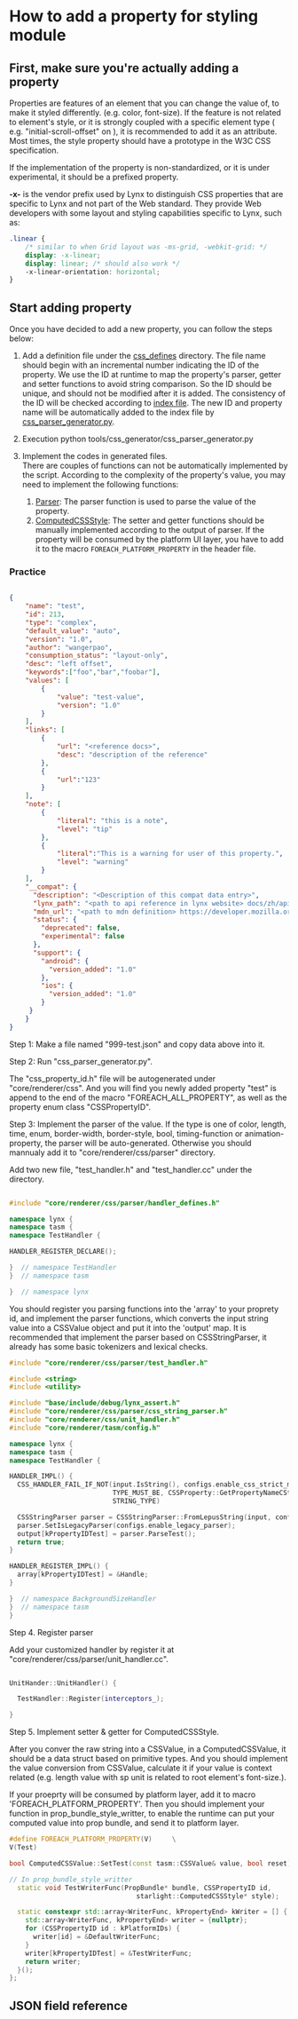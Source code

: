 # How to add a property for styling module

## First, make sure you're actually adding a property

Properties are features of an element that you can change the value of, to make it styled differently. (e.g. color,
font-size). If the feature is not related to element's style, or it is strongly coupled with a specific element type (
e.g. "initial-scroll-offset" on <scroll-view>), it is recommended to add it as an attribute. Most times, the style
property should have a prototype in the W3C CSS specification.

If the implementation of the property is non-standardized, or it is under experimental, it should be a prefixed
property.

**-x-** is the vendor prefix used by Lynx to distinguish CSS properties that are specific to Lynx and not part of the
Web standard. They provide Web developers with some layout and styling capabilities specific to Lynx, such as:

```css
.linear {
    /* similar to when Grid layout was -ms-grid, -webkit-grid: */
    display: -x-linear;
    display: linear; /* should also work */
    -x-linear-orientation: horizontal;
}

```

## Start adding property

Once you have decided to add a new property, you can follow the steps below:

1. Add a definition file under the [css_defines](./css_defines) directory. The file name should begin with an incremental
   number
   indicating the ID of the property. We use the ID at runtime to map the property's parser, getter and setter functions
   to avoid
   string comparison. So the ID should be unique, and should not be modified after it is added. The consistency of the
   ID will be checked according to [index file](./property_index.json). The new ID and property name will be automatically
   added to the index file by [css_parser_generator.py](./css_parser_generator.py).


2. Execution python tools/css_generator/css_parser_generator.py


3. Implement the codes in generated files.<br/>
   There are couples of functions can not be automatically implemented by the script. According to the complexity of the
   property's value, you may need to implement the following functions:
    1. [Parser](../../core/renderer/css/parser/background_box_handler.h): The parser function is used to parse the value of the property.
    2. [ComputedCSSStyle](../../core/renderer/css/computed_css_style.cc): The setter and getter functions should be
       manually implemented according to the output of parser. If the property will be consumed by the platform UI
       layer, you have to add it to the macro `FOREACH_PLATFORM_PROPERTY` in the header file.


### Practice

```json

{
    "name": "test",
    "id": 213,
    "type": "complex",
    "default_value": "auto",
    "version": "1.0",
    "author": "wangerpao",
    "consumption_status": "layout-only",
    "desc": "left offset",
    "keywords":["foo","bar","foobar"],
    "values": [
        {
            "value": "test-value",
            "version": "1.0"
        }
    ],
    "links": [
        {
            "url": "<reference docs>",
            "desc": "description of the reference"
        },
        {
            "url":"123"
        }
    ],
    "note": [
        {
            "literal": "this is a note",
            "level": "tip"
        },
        {
            "literal":"This is a warning for user of this property.",
            "level": "warning"
        }
    ],
    "__compat": { 
      "description": "<Description of this compat data entry>",
      "lynx_path": "<path to api reference in lynx website> docs/zh/api/css/properties/left)",
      "mdn_url": "<path to mdn definition> https://developer.mozilla.org/zh-CN/docs/Web/CSS/left", "spec_url": ["<path to w3c specification file>"],
      "status": {
        "deprecated": false,
        "experimental": false
      },
      "support": {
        "android": {
          "version_added": "1.0"
        },
        "ios": {
          "version_added": "1.0"
        }
     }
    }
}
```

Step 1: Make a file named "999-test.json" and copy data above into it.

Step 2: Run "css_parser_generator.py".

The "css_property_id.h" file will be autogenerated under "core/renderer/css". And you will find you newly added property "test" is append to the end of the macro "FOREACH_ALL_PROPERTY", as well as the property enum class "CSSPropertyID".

Step 3: Implement the parser of the value. If the type is one of color, length, time, enum, border-width, border-style, bool, timing-function or animation-property, the parser will be auto-generated. Otherwise you should mannualy add it to
"core/renderer/css/parser" directory.

Add two new file, "test_handler.h" and "test_handler.cc" under the directory. 

```c++

#include "core/renderer/css/parser/handler_defines.h"

namespace lynx {
namespace tasm {
namespace TestHandler {

HANDLER_REGISTER_DECLARE();

}  // namespace TestHandler
}  // namespace tasm

}  // namespace lynx


```

You should register you parsing functions into the 'array' to your proprety id, and implement the parser functions, which converts the input string value into a CSSValue object and put it into the 'output' map.
It is recommended that implement the parser based on CSSStringParser, it already has some basic tokenizers and lexical checks.


```c++
#include "core/renderer/css/parser/test_handler.h"

#include <string>
#include <utility>

#include "base/include/debug/lynx_assert.h"
#include "core/renderer/css/parser/css_string_parser.h"
#include "core/renderer/css/unit_handler.h"
#include "core/renderer/tasm/config.h"

namespace lynx {
namespace tasm {
namespace TestHandler {

HANDLER_IMPL() {
  CSS_HANDLER_FAIL_IF_NOT(input.IsString(), configs.enable_css_strict_mode,
                          TYPE_MUST_BE, CSSProperty::GetPropertyNameCStr(key),
                          STRING_TYPE)

  CSSStringParser parser = CSSStringParser::FromLepusString(input, configs);
  parser.SetIsLegacyParser(configs.enable_legacy_parser);
  output[kPropertyIDTest] = parser.ParseTest();
  return true;
}

HANDLER_REGISTER_IMPL() {
  array[kPropertyIDTest] = &Handle;
}

}  // namespace BackgroundSizeHandler
}  // namespace tasm
}

```

Step 4. Register parser

Add your customized handler by register it at "core/renderer/css/parser/unit_handler.cc".

```c++

UnitHander::UnitHandler() {

  TestHandler::Register(interceptors_);

}

```


Step 5. Implement setter & getter for ComputedCSSStyle.

After you conver the raw string into a CSSValue, in a ComputedCSSValue, it should be a data struct based on primitive types. And you should implement the value conversion from CSSValue, calculate it
if your value is context related (e.g. length value with sp unit is related to root element's font-size.). 


If your proeprty will be consumed by platform layer, add it to macro 'FOREACH_PLATFORM_PROPERTY'. Then you should implement your function in prop_bundle_style_writter, to enable the runtime can put your computed value into prop bundle, and send it to platform layer. 

```C++
#define FOREACH_PLATFORM_PROPERTY(V)     \
V(Test)

bool ComputedCSSValue::SetTest(const tasm::CSSValue& value, bool reset);

// In prop_bundle_style_writter
  static void TestWriterFunc(PropBundle* bundle, CSSPropertyID id,
                                starlight::ComputedCSSStyle* style);

  static constexpr std::array<WriterFunc, kPropertyEnd> kWriter = [] {
    std::array<WriterFunc, kPropertyEnd> writer = {nullptr};
    for (CSSPropertyID id : kPlatformIDs) {
      writer[id] = &DefaultWriterFunc;
    }
    writer[kPropertyIDTest] = &TestWriterFunc;
    return writer;
  }();
};

```





## JSON field reference

